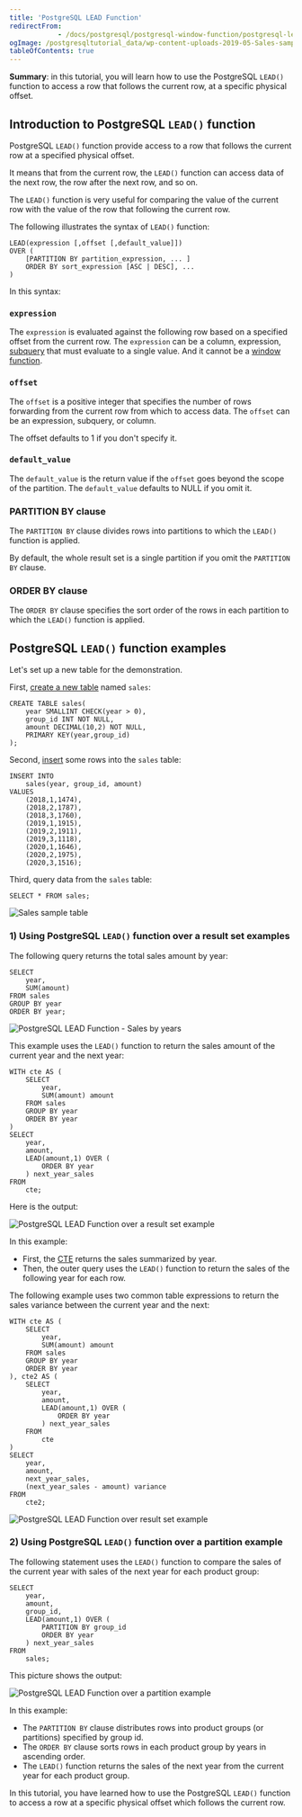 ```yaml
---
title: 'PostgreSQL LEAD Function'
redirectFrom: 
            - /docs/postgresql/postgresql-window-function/postgresql-lead-function/
ogImage: /postgresqltutorial_data/wp-content-uploads-2019-05-Sales-sample-table.png
tableOfContents: true
---
```


**Summary**: in this tutorial, you will learn how to use the PostgreSQL `LEAD()` function to access a row that follows the current row, at a specific physical offset.



## Introduction to PostgreSQL `LEAD()` function



PostgreSQL `LEAD()` function provide access to a row that follows the current row at a specified physical offset.



It means that from the current row, the `LEAD()` function can access data of the next row, the row after the next row, and so on.



The `LEAD()` function is very useful for comparing the value of the current row with the value of the row that following the current row.



The following illustrates the syntax of `LEAD()` function:



```
LEAD(expression [,offset [,default_value]])
OVER (
    [PARTITION BY partition_expression, ... ]
    ORDER BY sort_expression [ASC | DESC], ...
)
```



In this syntax:



### `expression`



The `expression` is evaluated against the following row based on a specified offset from the current row. The `expression` can be a column, expression, [subquery](/docs/postgresql/postgresql-subquery/) that must evaluate to a single value. And it cannot be a [window function](https://www.postgresqltutorial.com/postgresql-window-function).



### `offset`



The `offset` is a positive integer that specifies the number of rows forwarding from the current row from which to access data. The `offset` can be an expression, subquery, or column.



The offset defaults to 1 if you don't specify it.



### `default_value`



The `default_value` is the return value if the `offset` goes beyond the scope of the partition. The `default_value` defaults to NULL if you omit it.



### PARTITION BY clause



The `PARTITION BY` clause divides rows into partitions to which the `LEAD()` function is applied.



By default, the whole result set is a single partition if you omit the `PARTITION BY` clause.



### ORDER BY clause



The `ORDER BY` clause specifies the sort order of the rows in each partition to which the `LEAD()` function is applied.



## PostgreSQL `LEAD()` function examples



Let's set up a new table for the demonstration.



First, [create a new table](/docs/postgresql/postgresql-create-table) named `sales`:



```
CREATE TABLE sales(
	year SMALLINT CHECK(year > 0),
	group_id INT NOT NULL,
	amount DECIMAL(10,2) NOT NULL,
	PRIMARY KEY(year,group_id)
);
```



Second, [insert](/docs/postgresql/postgresql-insert) some rows into the `sales` table:



```
INSERT INTO
	sales(year, group_id, amount)
VALUES
	(2018,1,1474),
	(2018,2,1787),
	(2018,3,1760),
	(2019,1,1915),
	(2019,2,1911),
	(2019,3,1118),
	(2020,1,1646),
	(2020,2,1975),
	(2020,3,1516);
```



Third, query data from the `sales` table:



```
SELECT * FROM sales;
```



![Sales sample table](/postgresqltutorial_data/wp-content-uploads-2019-05-Sales-sample-table.png)



### 1) Using PostgreSQL `LEAD()` function over a result set examples



The following query returns the total sales amount by year:



```
SELECT
	year,
	SUM(amount)
FROM sales
GROUP BY year
ORDER BY year;
```



![PostgreSQL LEAD Function - Sales by years](/postgresqltutorial_data/wp-content-uploads-2019-05-PostgreSQL-LEAD-Function-Sales-by-years.png)



This example uses the `LEAD()` function to return the sales amount of the current year and the next year:



```
WITH cte AS (
	SELECT
		year,
		SUM(amount) amount
	FROM sales
	GROUP BY year
	ORDER BY year
)
SELECT
	year,
	amount,
	LEAD(amount,1) OVER (
		ORDER BY year
	) next_year_sales
FROM
	cte;
```



Here is the output:



![PostgreSQL LEAD Function over a result set example](/postgresqltutorial_data/wp-content-uploads-2019-05-PostgreSQL-LEAD-Function-over-a-result-set-example.png)



In this example:



- First, the [CTE](/docs/postgresql/postgresql-cte) returns the sales summarized by year.
- Then, the outer query uses the `LEAD()` function to return the sales of the following year for each row.



The following example uses two common table expressions to return the sales variance between the current year and the next:



```
WITH cte AS (
	SELECT
		year,
		SUM(amount) amount
	FROM sales
	GROUP BY year
	ORDER BY year
), cte2 AS (
	SELECT
		year,
		amount,
		LEAD(amount,1) OVER (
			ORDER BY year
		) next_year_sales
	FROM
		cte
)
SELECT
	year,
	amount,
	next_year_sales,
	(next_year_sales - amount) variance
FROM
	cte2;
```



![PostgreSQL LEAD Function over result set example](/postgresqltutorial_data/wp-content-uploads-2019-05-PostgreSQL-LEAD-Function-over-result-set-example-2.png)



### 2) Using PostgreSQL `LEAD()` function over a partition example



The following statement uses the `LEAD()` function to compare the sales of the current year with sales of the next year for each product group:



```
SELECT
	year,
	amount,
	group_id,
	LEAD(amount,1) OVER (
		PARTITION BY group_id
		ORDER BY year
	) next_year_sales
FROM
	sales;
```



This picture shows the output:



![PostgreSQL LEAD Function over a partition example](/postgresqltutorial_data/wp-content-uploads-2019-05-PostgreSQL-LEAD-Function-over-a-partition-example.png)



In this example:



- The `PARTITION BY` clause distributes rows into product groups (or partitions) specified by group id.
- The `ORDER BY` clause sorts rows in each product group by years in ascending order.
- The `LEAD()` function returns the sales of the next year from the current year for each product group.



In this tutorial, you have learned how to use the PostgreSQL `LEAD()` function to access a row at a specific physical offset which follows the current row.

